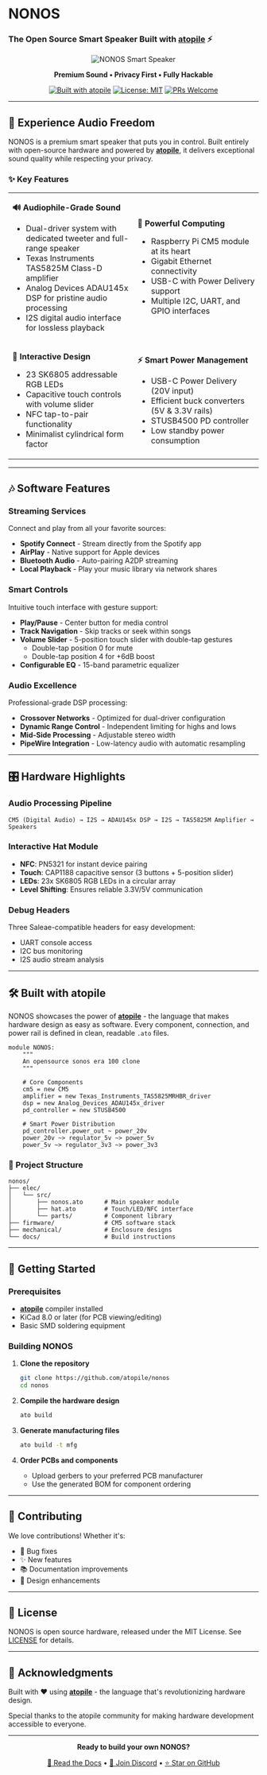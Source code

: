 # NONOS

### The Open Source Smart Speaker Built with [atopile](https://atopile.io) ⚡

<div align="center">
  
  ![NONOS Smart Speaker](photo.jpg)
  
  **Premium Sound • Privacy First • Fully Hackable**
  
  [![Built with atopile](https://img.shields.io/badge/built%20with-atopile-7c3aed)](https://atopile.io)
  [![License: MIT](https://img.shields.io/badge/License-MIT-yellow.svg)](https://opensource.org/licenses/MIT)
  [![PRs Welcome](https://img.shields.io/badge/PRs-welcome-brightgreen.svg)](https://github.com/atopile/nonos/pulls)
  
</div>

---

## 🎵 Experience Audio Freedom

NONOS is a premium smart speaker that puts you in control. Built entirely with open-source hardware and powered by **[atopile](https://atopile.io)**, it delivers exceptional sound quality while respecting your privacy.

### ✨ Key Features

<table>
<tr>
<td width="50%">

**🔊 Audiophile-Grade Sound**

- Dual-driver system with dedicated tweeter and full-range speaker
- Texas Instruments TAS5825M Class-D amplifier
- Analog Devices ADAU145x DSP for pristine audio processing
- I2S digital audio interface for lossless playback

</td>
<td width="50%">

**🧠 Powerful Computing**

- Raspberry Pi CM5 module at its heart
- Gigabit Ethernet connectivity
- USB-C with Power Delivery support
- Multiple I2C, UART, and GPIO interfaces

</td>
</tr>
<tr>
<td width="50%">

**🎨 Interactive Design**

- 23 SK6805 addressable RGB LEDs
- Capacitive touch controls with volume slider
- NFC tap-to-pair functionality
- Minimalist cylindrical form factor

</td>
<td width="50%">

**⚡ Smart Power Management**

- USB-C Power Delivery (20V input)
- Efficient buck converters (5V & 3.3V rails)
- STUSB4500 PD controller
- Low standby power consumption

</td>
</tr>
</table>

---

## 🎶 Software Features

### Streaming Services

Connect and play from all your favorite sources:

- **Spotify Connect** - Stream directly from the Spotify app
- **AirPlay** - Native support for Apple devices
- **Bluetooth Audio** - Auto-pairing A2DP streaming
- **Local Playback** - Play your music library via network shares

### Smart Controls

Intuitive touch interface with gesture support:

- **Play/Pause** - Center button for media control
- **Track Navigation** - Skip tracks or seek within songs
- **Volume Slider** - 5-position touch slider with double-tap gestures
  - Double-tap position 0 for mute
  - Double-tap position 4 for +6dB boost
- **Configurable EQ** - 15-band parametric equalizer

### Audio Excellence

Professional-grade DSP processing:

- **Crossover Networks** - Optimized for dual-driver configuration
- **Dynamic Range Control** - Independent limiting for highs and lows
- **Mid-Side Processing** - Adjustable stereo width
- **PipeWire Integration** - Low-latency audio with automatic resampling

---

## 🎛️ Hardware Highlights

### Audio Processing Pipeline

```
CM5 (Digital Audio) → I2S → ADAU145x DSP → I2S → TAS5825M Amplifier → Speakers
```

### Interactive Hat Module

- **NFC**: PN5321 for instant device pairing
- **Touch**: CAP1188 capacitive sensor (3 buttons + 5-position slider)
- **LEDs**: 23x SK6805 RGB LEDs in a circular array
- **Level Shifting**: Ensures reliable 3.3V/5V communication

### Debug Headers

Three Saleae-compatible headers for easy development:

- UART console access
- I2C bus monitoring
- I2S audio stream analysis

---

## 🛠️ Built with atopile

NONOS showcases the power of **[atopile](https://atopile.io)** - the language that makes hardware design as easy as software. Every component, connection, and power rail is defined in clean, readable `.ato` files.

```ato
module NONOS:
    """
    An opensource sonos era 100 clone
    """

    # Core Components
    cm5 = new CM5
    amplifier = new Texas_Instruments_TAS5825MRHBR_driver
    dsp = new Analog_Devices_ADAU145x_driver
    pd_controller = new STUSB4500

    # Smart Power Distribution
    pd_controller.power_out ~ power_20v
    power_20v ~> regulator_5v ~> power_5v
    power_5v ~> regulator_3v3 ~> power_3v3
```

### 📁 Project Structure

```
nonos/
├── elec/
│   └── src/
│       ├── nonos.ato      # Main speaker module
│       ├── hat.ato        # Touch/LED/NFC interface
│       └── parts/         # Component library
├── firmware/              # CM5 software stack
├── mechanical/            # Enclosure designs
└── docs/                  # Build instructions
```

---

## 🚀 Getting Started

### Prerequisites

- **[atopile](https://atopile.io/getting-started)** compiler installed
- KiCad 8.0 or later (for PCB viewing/editing)
- Basic SMD soldering equipment

### Building NONOS

1. **Clone the repository**

   ```bash
   git clone https://github.com/atopile/nonos
   cd nonos
   ```

2. **Compile the hardware design**

   ```bash
   ato build
   ```

3. **Generate manufacturing files**

   ```bash
   ato build -t mfg
   ```

4. **Order PCBs and components**
   - Upload gerbers to your preferred PCB manufacturer
   - Use the generated BOM for component ordering

---

## 🤝 Contributing

We love contributions! Whether it's:

- 🐛 Bug fixes
- ✨ New features
- 📚 Documentation improvements
- 🎨 Design enhancements

---

## 📄 License

NONOS is open source hardware, released under the MIT License. See [LICENSE](LICENSE) for details.

---

## 🌟 Acknowledgments

Built with ❤️ using **[atopile](https://atopile.io)** - the language that's revolutionizing hardware design.

Special thanks to the atopile community for making hardware development accessible to everyone.

---

<div align="center">
  
**Ready to build your own NONOS?**

[📖 Read the Docs](https://github.com/atopile/nonos) • [💬 Join Discord](https://discord.gg/C9kZgkGS) • [⭐ Star on GitHub](https://github.com/atopile/nonos)

</div>

